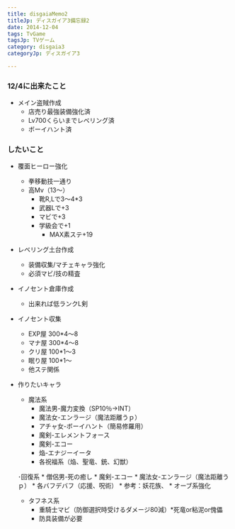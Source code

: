 ```yaml
---
title: disgaiaMemo2
titleJp: ディスガイア3備忘録2
date: 2014-12-04
tags: TvGame
tagsJp: TVゲーム
category: disgaia3
categoryJp: ディスガイア3

---
```


### 12/4に出来たこと
* メイン盗賊作成
	* 店売り最強装備強化済
	* Lv700くらいまでレベリング済
	* ボーイハント済

### したいこと
* 覆面ヒーロー強化
	* 拳移動技一通り
	* 高Mv（13～）
		* 靴R,Lで3～4*3
		* 武器Lで+3
		* マビで+3
		* 学級会で+1
			* MAX素ステ+19

* レベリング土台作成
	* 装備収集/マチェキャラ強化
	* 必須マビ/技の精査
	
* イノセント倉庫作成
	* 出来れば低ランクL剣

* イノセント収集
	* EXP屋	300*4～8
	* マナ屋	300*4～8
	* クリ屋	100*1～3
	* 眠り屋	100*1～
	* 他ステ関係

* 作りたいキャラ
	* 魔法系
		* 魔法男-魔力変換（SP10％→INT）
		* 魔法女-エンラージ（魔法距離うｐ）
		* アチャ女-ボーイハント（簡易修羅用）
		* 魔剣-エレメントフォース
		* 魔剣-エコー
		* 焔-エナジーイータ
		* 各祝福系（焔、聖竜、銃、幻獣）

	･回復系
		* 僧侶男-死の癒し
		* 魔剣-エコー
		* 魔法女-エンラージ（魔法距離うｐ）
		* 各バフデバフ（応援、呪術）
		* 参考：妖花族、
		* オーブ系強化

	* タフネス系
		* 重騎士マビ（防御選択時受けるダメージ80減）*死竜or粘泥or傀儡
		* 防具装備が必要
